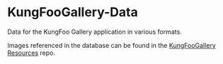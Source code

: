 KungFooGallery-Data
===================

Data for the KungFoo Gallery application in various formats.

Images referenced in the database can be found in the [KungFooGallery Resources](https://github.com/iknowkungfoo/KungFooGallery-Resources) repo.
